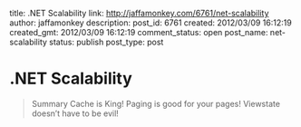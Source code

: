 title: .NET Scalability
link: http://jaffamonkey.com/6761/net-scalability
author: jaffamonkey
description: 
post_id: 6761
created: 2012/03/09 16:12:19
created_gmt: 2012/03/09 16:12:19
comment_status: open
post_name: net-scalability
status: publish
post_type: post

# .NET Scalability

> Summary Cache is King! Paging is good for your pages! Viewstate doesn’t have to be evil!